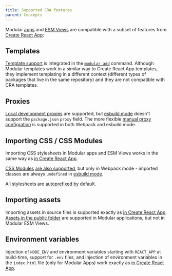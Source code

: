 ```yaml
---
title: Supported CRA features
parent: Concepts
---
```


Modular [apps](../package-types/app.md) and
[ESM Views](../package-types/esm-view.md) are compatible with a subset of
features from [Create React App](https://create-react-app.dev):

## Templates

[Template support](../package-types/template.md) is integrated in the
[`modular add`](../commands/add.md) command. Although Modular templates work in
a similar way to Create React App templates, they implement templating in a
different context (different types of packages that live in the same repository)
and they are not compatible with CRA templates.

## Proxies

[Local development proxies](https://create-react-app.dev/docs/proxying-api-requests-in-development/)
are supported, but [esbuild mode](../configuration.md#usemodularesbuild) doesn't
support the `package.json` `proxy` field. The more flexible
[manual proxy configration](https://create-react-app.dev/docs/proxying-api-requests-in-development/#configuring-the-proxy-manually)
is supported in both Webpack and esbuild mode.

## Importing CSS / CSS Modules

Importing CSS stylesheets in Modular apps and ESM Views works in the same way as
[in Create React App](https://create-react-app.dev/docs/adding-a-stylesheet).

[CSS Modules](https://github.com/css-modules/css-modules)
[are also supported](https://create-react-app.dev/docs/adding-a-css-modules-stylesheet),
but only in Webpack mode - imported classes are always `undefined` in
[esbuild mode](../configuration.md/#usemodularesbuild).

All stylesheets are
[autoprefixed](https://create-react-app.dev/docs/post-processing-css) by
default.

## Importing assets

Importing assets in source files is supported exactly as
[in Create React App](https://create-react-app.dev/docs/adding-a-stylesheet).
[Assets in the public folder](https://create-react-app.dev/docs/using-the-public-folder)
are supported in Modular applications, but not in Modular ESM Views.

## Environment variables

Injection of `NODE_ENV` and environment variables starting with `REACT_APP` at
build-time, support for `.env` files, and injection of environment variables in
the `index.html` file (only for Modular Apps) work exactly as
[in Create React App](https://create-react-app.dev/docs/adding-custom-environment-variables).
